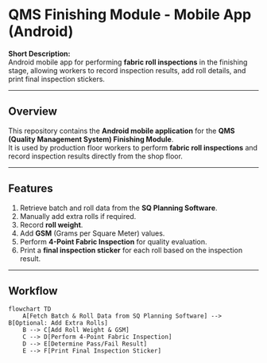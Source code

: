 # QMS Finishing Module - Mobile App (Android)

**Short Description:**  
Android mobile app for performing **fabric roll inspections** in the finishing stage, allowing workers to record inspection results, add roll details, and print final inspection stickers.

---

## Overview
This repository contains the **Android mobile application** for the **QMS (Quality Management System) Finishing Module**.  
It is used by production floor workers to perform **fabric roll inspections** and record inspection results directly from the shop floor.

---

## Features
1. Retrieve batch and roll data from the **SQ Planning Software**.
2. Manually add extra rolls if required.
3. Record **roll weight**.
4. Add **GSM** (Grams per Square Meter) values.
5. Perform **4-Point Fabric Inspection** for quality evaluation.
6. Print a **final inspection sticker** for each roll based on the inspection result.

---

## Workflow
```mermaid
flowchart TD
    A[Fetch Batch & Roll Data from SQ Planning Software] --> B[Optional: Add Extra Rolls]
    B --> C[Add Roll Weight & GSM]
    C --> D[Perform 4-Point Fabric Inspection]
    D --> E[Determine Pass/Fail Result]
    E --> F[Print Final Inspection Sticker]

